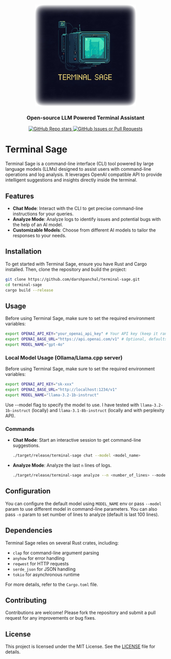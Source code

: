 <p align="center">
  <a href="/">
    <img src="assets/terminal-sage-bg.png" width="318px" alt="Terminal Sage logo" />
</a>
<h3 align="center">Open-source LLM Powered Terminal Assistant</h3>
<p align="center">
  <a href="/">
    <img alt="GitHub Repo stars" src="https://img.shields.io/github/stars/darshpanchal/terminal-sage">
  </a>
  <a href="/">
    <img alt="GitHub Issues or Pull Requests" src="https://img.shields.io/github/issues/darshpanchal/terminal-sage">
  </a>
</p>

# Terminal Sage

Terminal Sage is a command-line interface (CLI) tool powered by large language models (LLMs) designed to assist users with command-line operations and log analysis. It leverages OpenAI compatible API to provide intelligent suggestions and insights directly inside the terminal.

## Features

- **Chat Mode**: Interact with the CLI to get precise command-line instructions for your queries.
- **Analyze Mode**: Analyze logs to identify issues and potential bugs with the help of an AI model.
- **Customizable Models**: Choose from different AI models to tailor the responses to your needs.

## Installation

To get started with Terminal Sage, ensure you have Rust and Cargo installed. Then, clone the repository and build the project:

```bash
git clone https://github.com/darshpanchal/terminal-sage.git
cd terminal-sage
cargo build --release
```

## Usage

Before using Terminal Sage, make sure to set the required environment variables:

```bash
export OPENAI_API_KEY="your_openai_api_key" # Your API key (keep it random if using local model)
export OPENAI_BASE_URL="https://api.openai.com/v1" # Optional, defaults to OpenAI's API
export MODEL_NAME="gpt-4o"
```

### Local Model Usage (Ollama/Llama.cpp server)

Before using Terminal Sage, make sure to set the required environment variables:

```bash
export OPENAI_API_KEY="sk-xxx" 
export OPENAI_BASE_URL="http://localhost:1234/v1"
export MODEL_NAME="llama-3.2-1b-instruct"
```
Use --model flag to specify the model to use. I have tested with `llama-3.2-1b-instruct` (locally) and `llama-3.1-8b-instruct` (locally and with perplexity API).

### Commands

- **Chat Mode**: Start an interactive session to get command-line suggestions.
  ```bash
  ./target/release/terminal-sage chat --model <model_name>
  ```

- **Analyze Mode**: Analyze the last `n` lines of logs.
  ```bash
  ./target/release/terminal-sage analyze --n <number_of_lines> --model <model_name>
  ```


## Configuration

You can configure the default model using `MODEL_NAME` env or pass `--model` param to use different model in command-line parameters. You can also pass `-n` param to set number of lines to analyze (default is last 100 lines).

## Dependencies

Terminal Sage relies on several Rust crates, including:

- `clap` for command-line argument parsing
- `anyhow` for error handling
- `reqwest` for HTTP requests
- `serde_json` for JSON handling
- `tokio` for asynchronous runtime

For more details, refer to the `Cargo.toml` file.

## Contributing

Contributions are welcome! Please fork the repository and submit a pull request for any improvements or bug fixes.

## License

This project is licensed under the MIT License. See the [LICENSE](LICENSE) file for details.


